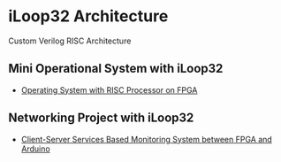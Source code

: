 # iLoop32 Architecture
Custom Verilog RISC Architecture

## Mini Operational System with iLoop32
- [Operating System with RISC Processor on FPGA](https://www.youtube.com/watch?v=eYMAzot8pWw "Youtube: Operating System with RISC Processor on FPGA")


## Networking Project with iLoop32

- [Client-Server Services Based Monitoring System between FPGA and Arduino](https://www.youtube.com/watch?v=UmWCr9QK64o "Youtube: Client-Server Services Based Monitoring System between FPGA and Arduino")
